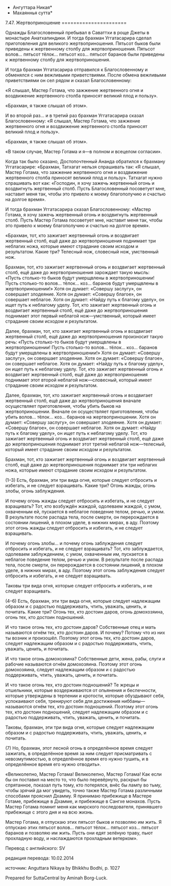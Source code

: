 * Ангуттара Никая*
* Махаяннья сутта*

7\.47\. Жертвоприношение
\=\=\=\=\=\=\=\=\=\=\=\=\=\=\=\=\=\=\=\=\=\=

Однажды Благословенный пребывал в Саваттхи в роще Джеты в монастыре Анатхапиндики\. И тогда брахман Уггатасарира сделал приготовления для великого жертвоприношения\. Пятьсот быков были приведены к жертвенному столбу для жертвоприношения\. Пятьсот волов… пятьсот тёлок… пятьсот коз… пятьсот баранов были приведены к жертвенному столбу для жертвоприношения\.

И тогда брахман Уггатасарира отправился к Благословенному и обменялся с ним вежливыми приветствиями\. После обмена вежливыми приветствиями он сел рядом и сказал Благословенному:

«Я слышал, Мастер Готама, что зажжение жертвенного огня и воздвижение жертвенного столба приносят великий плод и пользу»\.

«Брахман, я также слышал об этом»\.

И во второй раз… и в третий раз брахман Уггатасарира сказал Благословенному: «Я слышал, Мастер Готама, что зажжение жертвенного огня и воздвижение жертвенного столба приносят великий плод и пользу»\.

«Брахман, я также слышал об этом»\.

«В таком случае, Мастер Готама и я—в полном и всецелом согласии»\.

Когда так было сказано, Достопочтенный Ананда обратился к брахману Уггатасарире: «Брахман, Татхагат нельзя спрашивать так: «Я слышал, Мастер Готама, что зажжение жертвенного огня и воздвижение жертвенного столба приносят великий плод и пользу»\. Татхагат нужно спрашивать вот как: «Господин, я хочу зажечь жертвенный огонь и воздвигнуть жертвенный столб\. Пусть Благословенный посоветует мне, наставит меня так, чтобы это привело к моему благополучию и счастью на долгое время»\.

И тогда брахман Уггатасарира сказал Благословенному: «Мастер Готама, я хочу зажечь жертвенный огонь и воздвигнуть жертвенный столб\. Пусть Мастер Готама посоветует мне, наставит меня так, чтобы это привело к моему благополучию и счастью на долгое время»\.

«Брахман, тот, кто зажигает жертвенный огонь и воздвигает жертвенный столб, ещё даже до жертвоприношения поднимает три неблагих ножа, которые имеют страдание своим исходом и результатом\. Какие три? Телесный нож, словесный нож, умственный нож\.

Брахман, тот, кто зажигает жертвенный огонь и воздвигает жертвенный столб, ещё даже до жертвоприношения зарождает такую мысль: «Пусть столько\-то быков будут умерщвлены в жертвоприношении\! Пусть столько\-то волов… тёлок… коз… баранов будут умерщвлены в жертвоприношении\!» Хотя он думает: «Совершу заслугу», он совершает злодеяние\. Хотя он думает: «Совершу благое», он совершает неблагое\. Хотя он думает: «Найду путь к благому уделу», он ищет путь к неблагому уделу\. Тот, кто зажигает жертвенный огонь и воздвигает жертвенный столб, ещё даже до жертвоприношения поднимает этот первый неблагой нож—умственный, который имеет страдание своим исходом и результатом\.

Далее, брахман, тот, кто зажигает жертвенный огонь и воздвигает жертвенный столб, ещё даже до жертвоприношения произносит такую речь: «Пусть столько\-то быков будут умерщвлены в жертвоприношении\! Пусть столько\-то волов… тёлок… коз… баранов будут умерщвлены в жертвоприношении\!» Хотя он думает: «Совершу заслугу», он совершает злодеяние\. Хотя он думает: «Совершу благое», он совершает неблагое\. Хотя он думает: «Найду путь к благому уделу», он ищет путь к неблагому уделу\. Тот, кто зажигает жертвенный огонь и воздвигает жертвенный столб, ещё даже до жертвоприношения поднимает этот второй неблагой нож—словесный, который имеет страдание своим исходом и результатом\.

Далее, брахман, тот, кто зажигает жертвенный огонь и воздвигает жертвенный столб, ещё даже до жертвоприношения вначале осуществляет приготовления, чтобы убить быков на жертвоприношении\. Вначале он осуществляет приготовления, чтобы убить волов… тёлок… коз… баранов на жертвоприношении\. Хотя он думает: «Совершу заслугу», он совершает злодеяние\. Хотя он думает: «Совершу благое», он совершает неблагое\. Хотя он думает: «Найду путь к благому уделу», он ищет путь к неблагому уделу\. Тот, кто зажигает жертвенный огонь и воздвигает жертвенный столб, ещё даже до жертвоприношения поднимает этот третий неблагой нож—телесный, который имеет страдание своим исходом и результатом\.

Брахман, тот, кто зажигает жертвенный огонь и воздвигает жертвенный столб, ещё даже до жертвоприношения поднимает эти три неблагих ножа, которые имеют страдание своим исходом и результатом\.

\(1–3\) Есть, брахман, эти три вида огня, которые следует отбросить и избегать, и не следует взращивать\. Какие три? Огонь жажды, огонь злобы, огонь заблуждения\.

И почему огонь жажды следует отбросить и избегать, и не следует взращивать? Тот, кто возбуждён жаждой, одолеваем жаждой, с умом, охваченным ей, пускается в неблагое поведение телом, речью, и умом\. В результате после распада тела, после смерти, он перерождается в состоянии лишений, в плохом уделе, в нижних мирах, в аду\. Поэтому этот огонь жажды следует отбросить и избегать, и не следует взращивать\.

И почему огонь злобы… и почему огонь заблуждения следует отбросить и избегать, и не следует взращивать? Тот, кто заблуждается, одолеваем заблуждением, с умом, охваченным им, пускается в неблагое поведение телом, речью и умом\. В результате после распада тела, после смерти, он перерождается в состоянии лишений, в плохом уделе, в нижних мирах, в аду\. Поэтому этот огонь заблуждения следует отбросить и избегать, и не следует взращивать\.

Таковы три вида огня, которые следует отбросить и избегать, и не следует взращивать\.

\(4–6\) Есть, брахман, эти три вида огня, которые следует надлежащим образом и с радостью поддерживать, чтить, уважать, ценить, и почитать\. Какие три? Огонь тех, кто достоин даров, огонь домохозяина, огонь тех, кто достоин подношений\.

И что такое огонь тех, кто достоин даров? Собственные отец и мать называются огнём тех, кто достоин даров\. И почему? Потому что из них ты возник и произошёл\. Поэтому этот огонь тех, кто достоин даров, следует надлежащим образом и с радостью поддерживать, чтить, уважать, ценить, и почитать\.

И что такое огонь домохозяина? Собственные дети, жена, рабы, слуги и рабочие называются огнём домохозяина\. Поэтому этот огонь домохозяина, следует надлежащим образом и с радостью поддерживать, чтить, уважать, ценить, и почитать\.

И что такое огонь тех, кто достоин подношений? Те жрецы и отшельники, которые воздерживаются от опьянения и беспечности, которые утверждены в терпении и кротости, которые обуздывают себя, успокаивают себя, тренируют себя для достижения ниббаны—называются огнём тех, кто достоин подношений\. Поэтому этот огонь тех, кто достоин подношений, следует надлежащим образом и с радостью поддерживать, чтить, уважать, ценить, и почитать\.

Таковы, брахман, эти три вида огня, которые следует надлежащим образом и с радостью поддерживать, чтить, уважать, ценить, и почитать\.

\(7\) Но, брахман, этот лесной огонь в определённое время следует зажигать, в определённое время за ним следует присматривать с невозмутимостью, в определённое время его нужно тушить, и в определённое время его нужно отводить»\.

«Великолепно, Мастер Готама\! Великолепно, Мастер Готама\! Как если бы он поставил на место то, что было перевёрнуто, раскрыл бы спрятанное, показал путь тому, кто потерялся, внёс бы лампу во тьму, чтобы зрячий да мог увидеть, точно также Мастер Готама различными способами прояснил Дхамму\. Я принимаю прибежище в Мастере Готаме, прибежище в Дхамме, и прибежище в Сангхе монахов\. Пусть Мастер Готама помнит меня как мирского последователя, принявшего прибежище с этого дня и на всю жизнь\.

Мастер Готама, я отпускаю этих пятьсот быков и позволяю им жить\. Я отпускаю этих пятьсот волов… пятьсот тёлок… пятьсот коз… пятьсот баранов и позволяю им жить\. Пусть они едят зелёную траву, пьют прохладную воду, и наслаждаются прохладным ветерком»\.

Перевод с английского: SV

редакция перевода: 10\.02\.2014

источник: Anguttara Nikaya by Bhikkhu Bodhi, p\. 1027

Prepared for SuttaCentral by Aminah Borg\-Luck\.